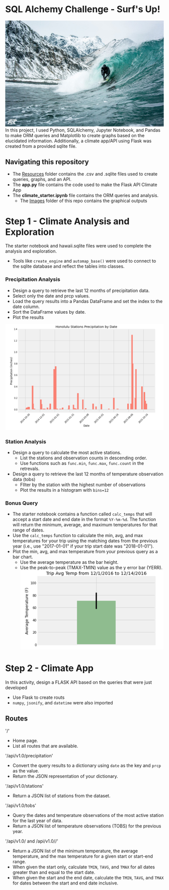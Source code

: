 # SQL Alchemy Challenge - Surf's Up!
![alt text](images/surf.jpg)
In this project, I used Python, SQLAlchemy, Jupyter Notebook, and Pandas to make ORM queries and Matplotlib to create graphs based on the elucidated information. Additionally, a climate app/API using Flask was created from a provided sqlite file. 

## Navigating this repository
- The [Resources](https://github.com/drainganggtb/sqlalchemy-challenge/tree/main/Resources) folder contains the .csv and .sqlite files used to create queries, graphs, and an API. 
- The **app.py** file contains the code used to make the Flask API Climate App
- The **climate_starter.ipynb** file contains the ORM queries and analysis.
    - The [Images](https://github.com/drainganggtb/sqlalchemy-challenge/tree/main/images) folder of this repo contains the graphical outputs

# Step 1 - Climate Analysis and Exploration
The starter notebook and hawaii.sqlite files were used to complete the analysis and exploration.
- Tools like `create_engine` and `automap_base()` were used to connect to the sqlite database and reflect the tables into classes. 

### Precipitation Analysis
- Design a query to retrieve the last 12 months of precipitation data.
- Select only the date and prcp values.
- Load the query results into a Pandas DataFrame and set the index to the date column.
- Sort the DataFrame values by date.
- Plot the results

![alt text](images/honolulu_precip.png)

### Station Analysis
- Design a query to calculate the most active stations.
    - List the stations and observation counts in descending order.
    - Use functions such as `func.min`, `func.max`, `func.count` in the retrevals.
- Design a query to retrieve the last 12 months of temperature observation data (tobs)
    - FIlter by the station with the highest number of observations
    - Plot the results in a histogram with `bins=12`
### Bonus Query
- The starter notebook contains a function called `calc_temps` that will accept a start date and end date in the format `%Y-%m-%d`. The function will return the minimum, average, and maximum temperatures for that range of dates.
- Use the `calc_temps` function to calculate the min, avg, and max temperatures for your trip using the matching dates from the previous year (i.e., use "2017-01-01" if your trip start date was "2018-01-01").
- Plot the min, avg, and max temperature from your previous query as a bar chart.
    - Use the average temperature as the bar height.
    - Use the peak-to-peak (TMAX-TMIN) value as the y error bar (YERR).
![alt text](images/avg_trip_temp_bonus.png)

# Step 2 - Climate App
In this activity, design a FLASK API based on the queries that were just developed
- Use Flask to create routs
- `numpy`, `jsonify`, and `datetime` were also imported

## Routes
'/'
- Home page.
- List all routes that are available.

'/api/v1.0/precipitation'
- Convert the query results to a dictionary using `date` as the key and `prcp` as the value.
- Return the JSON representation of your dictionary.

'/api/v1.0/stations'
- Return a JSON list of stations from the dataset.

'/api/v1.0/tobs'
- Query the dates and temperature observations of the most active station for the last year of data.
- Return a JSON list of temperature observations (TOBS) for the previous year.

'/api/v1.0/<start> and /api/v1.0/<start>/<end>'
- Return a JSON list of the minimum temperature, the average temperature, and the max temperature for a given start or start-end range.
- When given the start only, calculate `TMIN`, `TAVG`, and `TMAX` for all dates greater than and equal to the start date.
- When given the start and the end date, calculate the `TMIN`, `TAVG`, and `TMAX` for dates between the start and end date inclusive.
